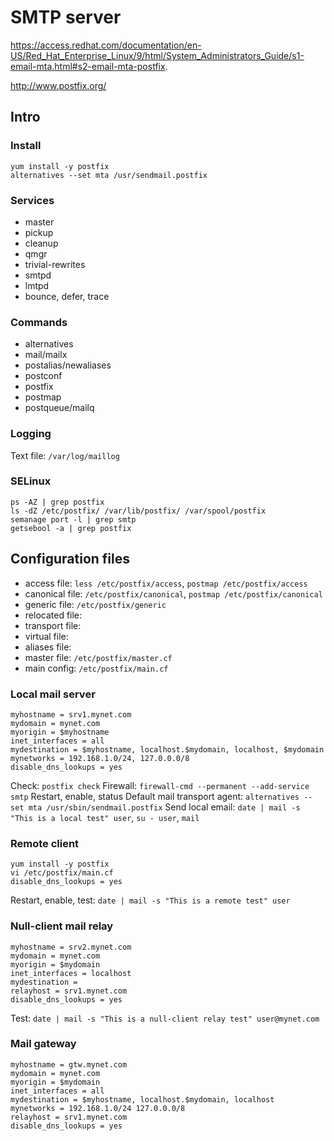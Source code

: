 # SMTP server

https://access.redhat.com/documentation/en-US/Red_Hat_Enterprise_Linux/9/html/System_Administrators_Guide/s1-email-mta.html#s2-email-mta-postfix.

http://www.postfix.org/

## Intro

### Install

```
yum install -y postfix
alternatives --set mta /usr/sendmail.postfix
```

### Services

- master
- pickup
- cleanup
- qmgr
- trivial-rewrites
- smtpd
- lmtpd
- bounce, defer, trace

### Commands

- alternatives
- mail/mailx
- postalias/newaliases
- postconf
- postfix
- postmap
- postqueue/mailq

### Logging

Text file: `/var/log/maillog`

### SELinux

```
ps -AZ | grep postfix
ls -dZ /etc/postfix/ /var/lib/postfix/ /var/spool/postfix
semanage port -l | grep smtp
getsebool -a | grep postfix
```

## Configuration files

- access file: `less /etc/postfix/access`, `postmap /etc/postfix/access`
- canonical file: `/etc/postfix/canonical`, `postmap /etc/postfix/canonical`
- generic file: `/etc/postfix/generic`
- relocated file: 
- transport file:
- virtual file: 
- aliases file:
- master file: `/etc/postfix/master.cf`
- main config: `/etc/postfix/main.cf`

### Local mail server

```
myhostname = srv1.mynet.com
mydomain = mynet.com
myorigin = $myhostname
inet_interfaces = all
mydestination = $myhostname, localhost.$mydomain, localhost, $mydomain
mynetworks = 192.168.1.0/24, 127.0.0.0/8
disable_dns_lookups = yes
```
Check: `postfix check`
Firewall: `firewall-cmd --permanent --add-service smtp`
Restart, enable, status
Default mail transport agent: `alternatives --set mta /usr/sbin/sendmail.postfix`
Send local email: `date | mail -s "This is a local test" user`, `su - user`, `mail`

### Remote client

```
yum install -y postfix
vi /etc/postfix/main.cf
disable_dns_lookups = yes
```
Restart, enable, test: `date | mail -s "This is a remote test" user` 

### Null-client mail relay

```
myhostname = srv2.mynet.com
mydomain = mynet.com
myorigin = $mydomain
inet_interfaces = localhost
mydestination = 
relayhost = srv1.mynet.com
disable_dns_lookups = yes
```

Test: `date | mail -s "This is a null-client relay test" user@mynet.com`

### Mail gateway

```
myhostname = gtw.mynet.com
mydomain = mynet.com
myorigin = $mydomain
inet_interfaces = all
mydestination = $myhostname, localhost.$mydomain, localhost
mynetworks = 192.168.1.0/24 127.0.0.0/8
relayhost = srv1.mynet.com
disable_dns_lookups = yes
```

